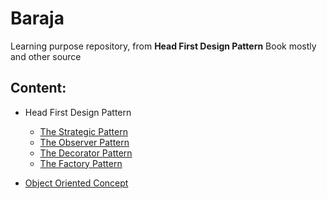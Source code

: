 # Baraja
Learning purpose repository, from **Head First Design Pattern** Book mostly and other source

## Content:
- Head First Design Pattern
	- [The Strategic Pattern](https://github.com/harrisfz/baraja-design-pattern/tree/master/src/io/sago/baraja/design/pattern/strategic)
	- [The Observer Pattern](https://github.com/harrisfz/baraja-design-pattern/tree/master/src/io/sago/baraja/design/pattern/observer)
	- [The Decorator Pattern](https://github.com/harrisfz/baraja-design-pattern/tree/master/src/io/sago/baraja/design/pattern/decorator)
	- [The Factory Pattern](https://github.com/harrisfz/baraja-design-pattern/tree/master/src/io/sago/baraja/design/pattern/factory/bookexample)


- [Object Oriented Concept](https://www.javatpoint.com/java-oops-concepts)
